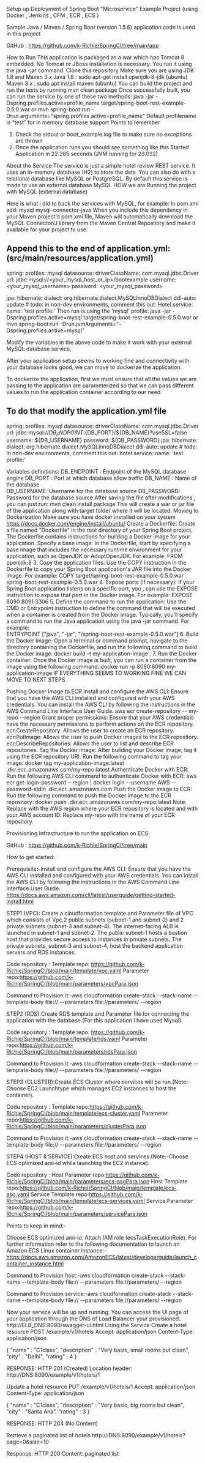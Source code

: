 Setup up Deployment of Spring Boot "Microservice" Example Project (using Docker , Jenkins , CFM , ECR , ECS )

Sample Java / Maven / Spring Boot (version 1.5.6) application code is used in this project

GitHub : https://github.com/k-Richie/SpringCI/tree/main/app

How to Run
This application is packaged as a war which has Tomcat 8 embedded. No Tomcat or JBoss installation is necessary. You run it using the java -jar command.
Clone this repository
Make sure you are using JDK 1.8 and Maven 3.x
Java 1.8  : sudo apt-get install openjdk-8-jdk (ubuntu)
Maven 3.x : sudo apt install maven (ubuntu)
You can build the project and run the tests by running mvn clean package
Once successfully built, you can run the service by one of these two methods:
       java -jar -Dspring.profiles.active=profile_name target/spring-boot-rest-example-0.5.0.war
or
        mvn spring-boot:run -Drun.arguments="spring.profiles.active=profile_name"
Default profilename is “test” for in memory database support
Points to remember
1. Check the stdout or boot_example.log file to make sure no exceptions are thrown
2. Once the application runs you should see something like this
    Started Application in 22.285 seconds (JVM running for 23.032)


About the Service
The service is just a simple hotel review REST service. It uses an in-memory database (H2) to store the data. You can also do with a relational database like MySQL or PostgreSQL.
By default this service is made to use an external database MySQL
HOW we are Running the project with MySQL (external database)

Here is what i did to back the services with MySQL, for example:
In pom.xml add:
<dependency>
            <groupId>mysql</groupId>
            <artifactId>mysql-connector-java</artifactId>
</dependency>
When you include this dependency in your Maven project's pom.xml file, Maven will automatically download the MySQL Connector/J library from the Maven Central Repository and make it available for your project to use.

Append this to the end of application.yml:(src/main/resources/application.yml)
---
spring:
  profiles: mysql
  datasource:
    driverClassName: com.mysql.jdbc.Driver
    url: jdbc:mysql://<your_mysql_host_or_ip>/bootexample
    username: <your_mysql_username>
    password: <your_mysql_password>

  jpa:
    hibernate:
      dialect: org.hibernate.dialect.MySQLInnoDBDialect
      ddl-auto: update # todo: in non-dev environments, comment this out:
Hotel.service:
name: 'test profile:'
Then run is using the 'mysql' profile:
java -jar -Dspring.profiles.active=mysql target/spring-boot-rest-example-0.5.0.war
or
mvn spring-boot:run -Drun.jvmArguments="-Dspring.profiles.active=mysql"

Modify the variables in the above code to make it work with your external MySQL database service.

After your application setup seems to working fine and connectivity with your database looks good, we can move to dockerize the application.

To dockerize the application, first we must ensure that all the values we are passing to the application are parameterized so that we can pass different values to run the application container according to our need.

To do that modify the application.yml file 
---
spring:
  profiles: mysql
  datasource:
  	driverClassName: com.mysql.jdbc.Driver
  	url: jdbc:mysql://${DB_ENDPOINT}:${DB_PORT}/${DB_NAME}?useSSL=false
  	username: ${DB_USERNAME}
  	password: ${DB_PASSWORD}
  jpa:
	hibernate:
  	dialect: org.hibernate.dialect.MySQLInnoDBDialect
  	ddl-auto: update # todo: in non-dev environments, comment this out:
hotel.service:
  name: 'test profile:'


Variables definitions:
DB_ENDPOINT : Endpoint of the MySQL database engine
DB_PORT          : Port at which database allow traffic 
DB_NAME          : Name of the database  
DB_USERNAME: Username for the database source
DB_PASSWORD: Password for the database source
After saving the file after modifications , you can just run: 
   mvn clean install package 
This will create a war or jar file of the application along with target folder where it will be located.
Moving to Dockerization
Make sure you have docker installed on your system
https://docs.docker.com/engine/install/ubuntu/
Create a Dockerfile: Create a file named "Dockerfile" in the root directory of your Spring Boot project. The Dockerfile contains instructions for building a Docker image for your application.
Specify a base image: In the Dockerfile, start by specifying a base image that includes the necessary runtime environment for your application, such as OpenJDK or AdoptOpenJDK. For example:
FROM openjdk:8
      3.  Copy the application files: Use the COPY instruction in the Dockerfile to copy your Spring 
           Boot application's JAR file into the Docker image. For example:
            COPY target/spring-boot-rest-example-0.5.0.war spring-boot-rest-example-0.5.0.war
    4.  Expose ports (if necessary): If your Spring Boot application listens on a specific  port, you   ,          can   use the EXPOSE instruction to expose that port in the Docker image. For example:
           EXPOSE 8090 8091 3306
5. Define the command to run the application: Use the CMD or Entrypoint instruction to define the command that will be executed when a container is created from the Docker image. Typically, you'll specify a command to run the Java application using the java -jar command. For example:	
      ENTRYPOINT ["java", "-jar", "/spring-boot-rest-example-0.5.0.war"]
6. Build the Docker image: Open a terminal or command prompt, navigate to the directory  containing the Dockerfile, and run the following command to build the Docker image:
      docker build -t my-application-image .
7. Run the Docker container: Once the Docker image is built, you can run a container from the 
    image using the following command:
      docker run -p 8090:8090 my-application-image
IF EVERYTHING SEEMS TO WORKING FINE WE CAN MOVE TO NEXT STEPS

Pushing Docker Image to ECR
Install and configure the AWS CLI: Ensure that you have the AWS CLI installed and configured with your AWS credentials. You can install the AWS CLI by following the instructions in the AWS Command Line Interface User Guide.
	aws ecr create-repository -- my-repo <ecrRepoName> --region <Region>
Grant proper permissions: Ensure that your AWS credentials have the necessary permissions to perform actions on the ECR repository. 
ecr:CreateRepository: Allows the user to create an ECR repository.
ecr:PutImage: Allows the user to push Docker images to the ECR repository.
ecr:DescribeRepositories: Allows the user to list and describe ECR repositories.
Tag the Docker image: After building your Docker image, tag it using the ECR repository  URI. Run the following command to tag your image:
docker tag my-application-image:latest <account-id>.dkr.ecr.<region>.amazonaws.com/my-repo:latest
Authenticate Docker with ECR: Run the following AWS CLI command to authenticate Docker with ECR:
aws ecr get-login-password --region <region> | docker login --username AWS --password-stdin <account-id>.dkr.ecr.<region>.amazonaws.com
Push the Docker image to ECR: Run the following command to push the Docker image to the ECR repository:
	docker push <account-id>.dkr.ecr.<region>.amazonaws.com/my-repo:latest
Note: Replace <region> with the AWS region where your ECR repository is located and <account-id> with your AWS account ID. Replace my-repo with the name of your ECR repository.

Provisioning Infrastructure to run the application on ECS

GitHub : https://github.com/k-Richie/SpringCI/tree/main

How to get started:

Prerequisite:-Install and configure the AWS CLI: Ensure that you have the AWS CLI installed and configured with your AWS credentials. You can install the AWS CLI by following the instructions in the AWS Command Line Interface User Guide.
https://docs.aws.amazon.com/cli/latest/userguide/getting-started-install.html

STEP1 (VPC): Create a cloudformation template and Parameter file of VPC which consists of Vpc,2 public subnets (subnet-1 and subnet-2) and 2 private subnets (subnet-3 and subnet-4). The internet-facing ALB is launched in subnet-1 and subnet-2. The public subnet-1 hosts a bastion host that provides secure access to instances in private subnets. The private subnets, subnet-3 and subnet-4, host the backend application servers and RDS instances.

Code repository : 
Template repo: https://github.com/k-Richie/SpringCI/blob/main/template/vpc.yaml
Parameter repo:https://github.com/k-Richie/SpringCI/blob/main/parameters/vpcPara.json

Command to Provision it:-aws cloudformation create-stack --stack-name <your stack name> --template-body file://<your Vpc template file name> --parameters file://parameters/<your Vpc parameter file name> --region <your region>


STEP2 (RDS):Create RDS template and Parameter file for connecting the application with the database.(For this application I have used Mysql).

Code repository : 
Template repo: https://github.com/k-Richie/SpringCI/blob/main/template/rds.yaml
Parameter repo:https://github.com/k-Richie/SpringCI/blob/main/parameters/rdsPara.json

Command to Provision it:-aws cloudformation create-stack --stack-name <your stack name> --template-body file://<your RDS template file name> --parameters file://parameters/<your RDS parameter file name> --region <your region>

STEP3 (CLUSTER):Create ECS Cluster where services will be run.(Note:- Choose EC2 Launchtype which manages EC2 instances to host the container).

Code repository : 
Template repo:https://github.com/k-Richie/SpringCI/blob/main/template/ecs-cluster.yaml
Parameter repo:https://github.com/k-Richie/SpringCI/blob/main/parameters/clusterPara.json

Command to Provision it:-aws cloudformation create-stack --stack-name <your stack name> --template-body file://<your Cluster template file name> --parameters file://parameters/<your Cluster parameter file name> --region <your region>


STEP4 (HOST & SERVICE):Create ECS host and services.(Note:-Choose ECS optimized ami-id while launching the EC2 instance).

Code repository : 
Host Parameter repo:https://github.com/k-Richie/SpringCI/blob/main/parameters/ecs-asgPara.json
Host Template repo:https://github.com/k-Richie/SpringCI/blob/main/template/ecs-asg.yaml
Service Template repo:https://github.com/k-Richie/SpringCI/blob/main/template/ecs-services.yaml
Service Parameter repo:https://github.com/k-Richie/SpringCI/blob/main/parameters/servicePara.json

Points to keep in mind:-

Choose ECS optimized ami-id.
Attach IAM role (ecsTaskExecutionRole).
For further information refer to the following documentation to launch an Amazon ECS Linux container instance:-
https://docs.aws.amazon.com/AmazonECS/latest/developerguide/launch_container_instance.html

Command to Provision host:-aws cloudformation create-stack --stack-name <your stack name> --template-body file://<your Host template file name> --parameters file://parameters/<your Host parameter file name> --region <your region>

Command to Provision service:-aws cloudformation create-stack --stack-name <your stack name> --template-body file://<your Service template file name> --parameters file://parameters/<your Service parameter file name> --region <your region>

Now your service will be up and running.
You can access the UI page of your application through the DNS of Load Balancer your provisioned. http://ELB_DNS:8090/swagger-ui.html
Using the Service 
Create a hotel resource
POST /example/v1/hotels
Accept: application/json
Content-Type: application/json

{
"name" : "C1class",
"description" : "Very basic, small rooms but clean",
"city" : "Delhi",
"rating" : 4
}

RESPONSE: HTTP 201 (Created)
Location header: http://DNS:8090/example/v1/hotels/1

Update a hotel resource
PUT /example/v1/hotels/1
Accept: application/json
Content-Type: application/json

{
"name" : "C1class",
"description" : "Very basic, big rooms but clean",
"city" : "Santa Ana",
"rating" : 3
}

RESPONSE: HTTP 204 (No Content)

Retrieve a paginated list of hotels
http://lDNS:8090/example/v1/hotels?page=0&size=10

Response: HTTP 200
Content: paginated list



	









	




